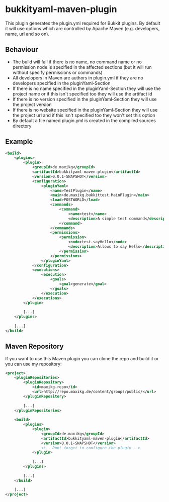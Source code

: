 # bukkityaml-maven-plugin

This plugin generates the plugin.yml required for Bukkit plugins. By default
it will use options which are controlled by Apache Maven (e.g. developers,
name, url and so on).

## Behaviour

* The build will fail if there is no name, no command name or no permission
  node is specified in the affected sections (but it will run without specify
  permissions or commands)
* All developers in Maven are authors in plugin.yml if they are no developers
  specified in the pluginYaml-Section
* If there is no name specified in the pluginYaml-Section they will use the
  project name or if this isn't specified too they will use the artifact id
* If there is no version specified in the pluginYaml-Section they will use the
  project version
* If there is no website specified in the pluginYaml-Section they will use the
  project url and if this isn't specified too they won't set this option
* By default a file named plugin.yml is created in the compiled sources
  directory

## Example

```xml
<build>
	<plugins>
		<plugin>
			<groupId>de.maxikg</groupId>
			<artifactId>bukkityaml-maven-plugin</artifactId>
			<version>0.0.1-SNAPSHOT</version>
			<configuration>
				<pluginYaml>
					<name>TestPlugin</name>
					<main>de.maxikg.bukkittest.MainPlugin</main>
					<load>POSTWORLD</load>
					<commands>
						<command>
							<name>test</name>
							<description>A simple test command</description>
						</command>
					</commands>
					<permissions>
						<permission>
							<node>test.sayHello</node>
							<description>Allows to say Hello</description>
						</permission>
					</permissions>
				</pluginYaml>
			</configuration>
			<executions>
				<execution>
					<goals>
						<goal>generate</goal>
					</goals>
				</execution>
			</executions>
		</plugin>
		
		[...]
	</plugins>
	
	[...]
</build>
```

## Maven Repository

If you want to use this Maven plugin you can clone the repo and build it or you
can use my repository:

```xml
<project>
	<pluginRepositories>
		<pluginRepository>
			<id>maxikg-repo</id>
			<url>http://repo.maxikg.de/content/groups/public/</url>
		</pluginRepository>
		
		[...]
	</pluginRepositories>
	
	<build>
		<plugins>
			<plugin>
				<groupId>de.maxikg</groupId>
				<artifactId>bukkityaml-maven-plugin</artifactId>
				<version>0.0.1-SNAPSHOT</version>
				<!-- Dont forget to configure the plugin -->
			</plugin>
			
			[...]
		</plugins>
		
		[...]
	</build>
	
	[...]
</project>
```